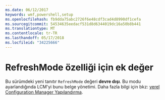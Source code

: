 ```yaml
---
ms.date: 06/12/2017
keywords: wmf,powershell,setup
ms.openlocfilehash: fb9dda75abc2726f6e48cdf3cad4d8990df1cefa
ms.sourcegitcommit: 54534635eedacf531d8d6344019dc16a50b8b441
ms.translationtype: MT
ms.contentlocale: tr-TR
ms.lasthandoff: 05/17/2018
ms.locfileid: "34225666"
---
```

# <a name="additional-value-for-refreshmode-property"></a>RefreshMode özelliği için ek değer

Bu sürümdeki yeni tanıtır `RefreshMode` değeri **devre dışı**. Bu modu ayarlandığında LCM'yi bunu belge yönetimi. Daha fazla bilgi için bkz: [yerel Configuration Manager Yapılandırma](https://msdn.microsoft.com/powershell/dsc/metaconfig).
